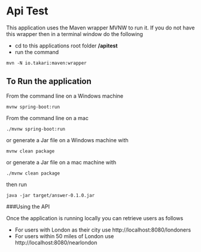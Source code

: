 # Api Test

This application uses the Maven wrapper MVNW to run it. If you do 
not have this wrapper then in a terminal window do the following   
  
  - cd to this applications root folder __/apitest__
  - run the command 
  ``` 
mvn -N io.takari:maven:wrapper
```

## To Run the application
From the command line on a Windows machine
  ``` 
mvnw spring-boot:run
  ``` 
From the command line on a mac
  ``` 
./mvnw spring-boot:run
  ``` 
or generate a Jar file on a Windows machine with 
  ``` 
mvnw clean package
  ``` 
or generate a Jar file on a mac machine with 
  ``` 
./mvnw clean package
  ``` 
then run
  ``` 
java -jar target/answer-0.1.0.jar
  ``` 
###Using the API

Once the application is running locally you can retrieve users as follows  
 
- For users with London as their city use http://localhost:8080/londoners  
- For users within 50 miles of London use http://localhost:8080/nearlondon


